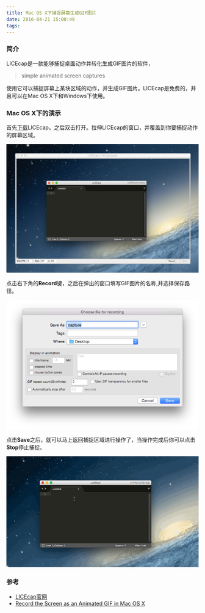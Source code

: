 ```yaml
---
title: Mac OS X下捕捉屏幕生成GIF图片
date: 2016-04-21 15:00:49
tags:
---
```


### 简介

LICEcap是一款能够捕捉桌面动作并转化生成GIF图片的软件，

> simple animated screen captures

使用它可以捕捉屏幕上某块区域的动作，并生成GIF图片。LICEcap是免费的，并且可以在Mac OS X下和Windows下使用。

### Mac OS X下的演示

首先[下载][1]LICEcap。之后双击打开。拉伸LICEcap的窗口，并覆盖到你要捕捉动作的屏幕区域。

![image](/img/2016-04-21-mac_drag.png)

点击右下角的**Record**键，之后在弹出的窗口填写GIF图片的名称,并选择保存路径。

![image](/img/2016-04-21-begin_cap.png)

点击**Save**之后，就可以马上返回捕捉区域进行操作了，当操作完成后你可以点击**Stop**停止捕捉。

![image](/img/2016-04-21-capture.gif)

### 参考
+ [LICEcap官网][1]
+ [Record the Screen as an Animated GIF in Mac OS X][2]

[1]: http://www.cockos.com/licecap/
[2]: http://osxdaily.com/2013/08/23/record-screen-animated-gif-mac-os-x/
